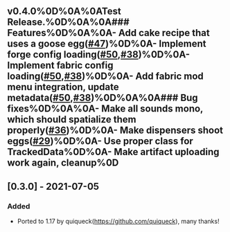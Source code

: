 ## v0.4.0%0D%0A%0ATest Release.%0D%0A%0A### Features%0D%0A%0A- Add cake recipe that uses a goose egg([#47](https://github.com/Okabintaro/UntitledDuckMod/issues/47))%0D%0A- Implement forge config loading([#50](https://github.com/Okabintaro/UntitledDuckMod/issues/50),[#38](https://github.com/Okabintaro/UntitledDuckMod/issues/38))%0D%0A- Implement fabric config loading([#50](https://github.com/Okabintaro/UntitledDuckMod/issues/50),[#38](https://github.com/Okabintaro/UntitledDuckMod/issues/38))%0D%0A- Add fabric mod menu integration, update metadata([#50](https://github.com/Okabintaro/UntitledDuckMod/issues/50),[#38](https://github.com/Okabintaro/UntitledDuckMod/issues/38))%0D%0A%0A### Bug fixes%0D%0A%0A- Make all sounds mono, which should spatialize them properly([#36](https://github.com/Okabintaro/UntitledDuckMod/issues/36))%0D%0A- Make dispensers shoot eggs([#29](https://github.com/Okabintaro/UntitledDuckMod/issues/29))%0D%0A- Use proper class for TrackedData%0D%0A- Make artifact uploading work again, cleanup%0D
## [0.3.0] - 2021-07-05

### Added

- Ported to 1.17 by quiqueck(https://github.com/quiqueck), many thanks!
